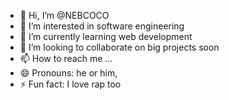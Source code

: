 - 👋 Hi, I’m @NEBCOCO
- 👀 I’m interested in software engineering 
- 🌱 I’m currently learning web development 
- 💞️ I’m looking to collaborate on big projects soon
- 📫 How to reach me ...
- 😄 Pronouns: he or him,
- ⚡ Fun fact: I love rap too 

<!---
NEBCOCO/NEBCOCO is a ✨ special ✨ repository because its `README.md` (this file) appears on your GitHub profile.
You can click the Preview link to take a look at your changes.
--->
